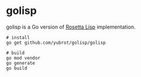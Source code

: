 golisp
======

golisp is a Go version of [Rosetta Lisp](https://github.com/yubrot/rosetta-lisp) implementation.

    # install
    go get github.com/yubrot/golisp/golisp

    # build
    go mod vendor
    go generate
    go build

